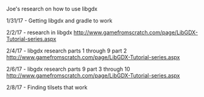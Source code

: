 Joe's research on how to use libgdx

1/31/17 - Getting libgdx and gradle to work

2/2/17 - research in libgdx
http://www.gamefromscratch.com/page/LibGDX-Tutorial-series.aspx

2/4/17 - libgdx research parts 1 through 9 part 2
http://www.gamefromscratch.com/page/LibGDX-Tutorial-series.aspx

2/6/17 - libgdx research parts 9 part 3 through 10
http://www.gamefromscratch.com/page/LibGDX-Tutorial-series.aspx

2/8/17 - Finding tilsets that work

